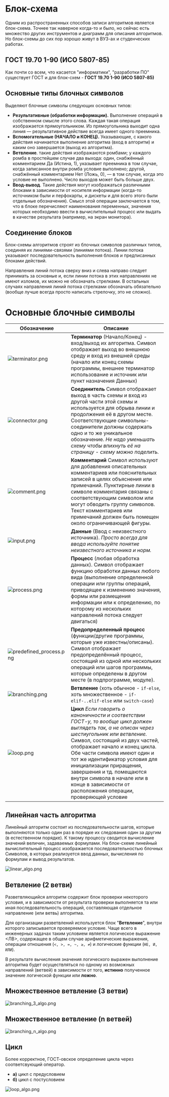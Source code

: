 # Блок-схема

Одним из распространенных способов записи алгоритмов является блок-схема. Точнее так наверное когда-то и было, но сейчас
есть множество других инструментов и диаграмм для описания алгоритмов. Но блок-схемы до сих пор хорошо живут в ВУЗ-ах и
студенческих работах.

## ГОСТ 19.70 1-90 (ИСО 5807-85)

Как почти со всем, что касается "информатики", "разработки ПО" существует ГОСТ и для блок-схем - **ГОСТ 19.70 1-90 (ИСО
5807-85)**

## Основные типы блочных символов

Выделяют блочные символы следующих основных типов:

- **Результативные (обработки информации).** Выполнение операций в
  собственном смысле этого слова. Каждая такая операция изображается
  прямоугольником. Из прямоугольника выходит одна линия — результативное
  действие всегда имеет одного преемника.
- **Вспомогательные (НАЧАЛО и КОНЕЦ).** Указывающие, с какого
  действия начинается выполнение алгоритма (вход в алгоритм) и каким оно
  завершается (выход из алгоритма).
- **Ветвление**. такие действия изображаются ромбами; у каждого
  ромба в простейшем случае два выхода: один, снабжённый комментарием Да
  (Истина, 1), указывает преемника в том случае, когда записанное внутри ромба
  условие выполнено; другой, снабжённый комментарием Нет (Ложь, 0), — в том
  случае, когда это условие не выполнено. Число выходов может быть больше
  двух.
- **Ввод-вывод**. Такие действия могут изображаться различными блоками
  в зависимости от носителя информации (когда-то источником были и перфокарты, и дискеты и для всего этого были
  отдельные обозначения). Смысл этой операции заключается в том, что в блоке перечисляют наименования переменных,
  значения которых
  необходимо ввести в вычислительный процесс или выдать в качестве результата
  (например, на экран монитора).

## Соединение блоков

Блок-схемы алгоритмов строят из блочных символов различных типов,
соединяя их линиями-связями (линиями потока). Линии потока указывают
последовательность выполнения блоков и предписанных блоками действий.

Направления линий потока сверху вниз и слева направо следует принимать
за основные и, если линии потока в этих направлениях не имеют изломов, их
можно не обозначать стрелками. В остальных случаях направления линий потока
стрелками обозначать обязательно (вообще лучше всегда просто написать стрелочку, это не сложно).

# Основные блочные символы

| Обозначение                                           | Описание                                                                                                                                                                                                                                                                                                                                                                                                                                    |
|-------------------------------------------------------|---------------------------------------------------------------------------------------------------------------------------------------------------------------------------------------------------------------------------------------------------------------------------------------------------------------------------------------------------------------------------------------------------------------------------------------------|
| ![terminator.png](img/terminator.png)                 | **Терминатор** (Начало/Конец) - вход/выход их алгоритма. Символ отображает выход во внешнюю среду и вход из внешней среды (начало или конец схемы программы, внешнее терминатор использование и источник или пункт назначения Данных)                                                                                                                                                                                                       |
| ![connector.png](img/connector.png)                   | **Соединитель** Символ отображает выход в часть схемы и вход из другой части этой схемы и используется для обрыва линии и продолжения её в другом месте. Соответствующие символьны-соединители должны содержать одно и то же уникальное обозначение. _Не надо уменьшать схему чтобы впихнуть её на страницу - схему можно поделить._                                                                                                        |
| ![comment.png](img/comment.png)                       | **Комментарий** Символ используют для добавления описательных комментариев или пояснительных записей в целях объяснения или примечаний. Пунктирные линии в символе комментария связаны с соответствующим символом или могут обводить группу символов. Текст комментариев или примечаний должен быть помещен около ограничивающей фигуры.                                                                                                    |                                                                                                                                                                                                                                                                                                                     | |                                                                                                                                                                                                                                                                                                                                    |                                                                                                                                                                                                                                       |
| ![input.png](img/input.png)                           | **Данные** (Ввод с неизвестного источника). _Просто всегда для ввода используйте понятие неизвестного источника и норм._                                                                                                                                                                                                                                                                                                                    |
| ![process.png](img/process.png)                       | **Процесс** (любая обработка данных).   Символ отображает функцию обработки данных любого вида (выполнение определенной операции или группы операций, приводящее к изменению значения, формы или размещения информации или к определению, по которому из нескольких направлений потока следует двигаться)                                                                                                                                   |
| ![predefined_process.png](img/predefined_process.png) | **Предопределенный процесс** (функции/другие программы, которые уже известны/описаны). Символ отображает предопределённый процесс, состоящий из одной или нескольких операций или шагов программы, которые определены в другом месте (в подпрограмме, модуле).                                                                                                                                                                              |
| ![branching.png](img/branching.png)                   | **Ветвление** (хоть обычное - ```if-else```, хоть множественное - ```if-elif-..elif-else``` или ```switch-case```)                                                                                                                                                                                                                                                                                                                          |
| ![loop.png](img/loop.png)                             | **Цикл** _Если говорить о каноничности и соответствии ГОСТ-у, то вообще цикл должен выглядеть так, а не описан через шестиугольник или ветвление._ Символ, состоящий из двух частей, отображает начало и конец цикла. Обе части символа имеют один и тот же идентификатор условия для инициализации приращения, завершения и тд. помещаются внутри символа в начале или в конце в зависимости от расположения операции, проверяющей условие |

## Линейная часть алгоритма

Линейный алгоритм состоит из последовательности шагов, которые выполняются только один раз в порядке их следования один
за другим (в естественном порядке). К такому процессу сводится вычисление значений величин, задаваемых формулами. На
блок-схеме линейный вычислительный процесс изображается последовательностью блочных Символов, в которых реализуется ввод
данных, вычисления по формулам и вывод результатов.

![linear_algo.png](img/linear_algo.png)

## Ветвление (2 ветви)

Разветвляющийся алгоритм содержит блок проверки некоторого условия, и в зависимости от результата проверки выполняется
та или иная последовательность операций, составляющая отдельное направление (или ветвь) алгоритма.

Для организации разветвлений используется блок "**Ветвление**", внутри которого записывается проверяемое условие. Чаще
всего
в инженерных задачах таким условием является логическое выражение <ЛВ>, содержащее в общем случае арифметические
выражения, операции отношения (```<, >, =, ~, ≥, ≠```) и логические функции (```HE, И, ИЛИ```).

В результате вычисления значения логического выражен выполнение алгоритма будет осуществляться no одному из возможных
направлений (ветвей) в зависимости от того, **истинно** полученное значение логической функции или **ложно**.

## Множественное ветвление (3 ветви)

![branching_3_algo.png](img/branching_3_algo.png)

## Множественное ветвление (n ветвей)

![branching_n_algo.png](img/branching_n_algo.png)

## Цикл

Более корректное, ГОСТ-овское определение цикла через соответсвующий оператор.

- **a)** цикл с предусловием
- **б)** цикл с постусловием

![loop_algo.png](img/loop_algo.png)